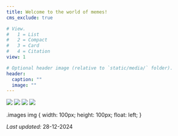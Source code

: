 ```yaml
---
title: Welcome to the world of memes!
cms_exclude: true

# View.
#   1 = List
#   2 = Compact
#   3 = Card
#   4 = Citation
view: 1

# Optional header image (relative to `static/media/` folder).
header:
  caption: ""
  image: ""
---
```

<div class="images">
  <img src="http://www.immersion-3d.com/wp-content/uploads/2015/12/image-placeholder-500x500.jpg">
  <img src="http://www.immersion-3d.com/wp-content/uploads/2015/12/image-placeholder-500x500.jpg">
  <img src="http://www.immersion-3d.com/wp-content/uploads/2015/12/image-placeholder-500x500.jpg">
  <img src="http://www.immersion-3d.com/wp-content/uploads/2015/12/image-placeholder-500x500.jpg">
</div>

.images img {
  width: 100px;
  height: 100px;
  float: left;
}

<body>
<p> <em> Last updated:</em> 28-12-2024 </p>
</body>